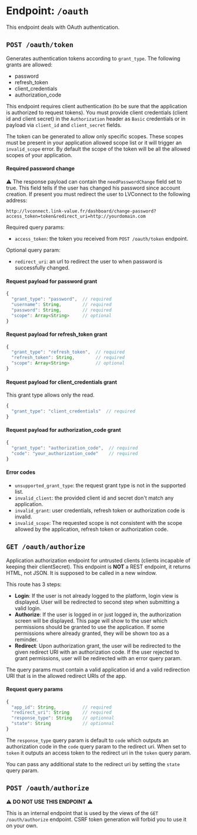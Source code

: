 # Endpoint: `/oauth`

This endpoint deals with OAuth authentication.

## `POST /oauth/token`

Generates authentication tokens according to `grant_type`. The following grants are allowed:
- password
- refresh_token
- client_credentials
- authorization_code

This endpoint requires client authentication (to be sure that the application is authorized to request tokens).
You must provide client credentials (client id and client secret) in the `Authorization` header as `Basic` credentials
or in payload via `client_id` and `client_secret` fields.

The token can be generated to allow only specific scopes. These scopes must be present in your application allowed
scope list or it will trigger an `invalid_scope` error. By default the scope of the token will be all the allowed scopes
of your application.

#### Required password change

:warning: The response payload can contain the `needPasswordChange` field set to true. This field tells if the user has
changed his password since account creation. If present you must redirect the user to LVConnect to the following
address:

```
http://lvconnect.link-value.fr/dashboard/change-password?access_token=token&redirect_uri=http://yourdomain.com
```

Required query params:
- `access_token`: the token you received from `POST /oauth/token` endpoint.

Optional query param:
- `redirect_uri`: an url to redirect the user to when password is successfully changed.

#### Request payload for password grant

```js
{
  "grant_type": "password",  // required
  "username": String,        // required
  "password": String,        // required
  "scope": Array<String>     // optional
}
```

#### Request payload for refresh_token grant

```js
{
  "grant_type": "refresh_token",  // required
  "refresh_token": String,        // required
  "scope": Array<String>          // optional
}
```

#### Request payload for client_credentials grant

This grant type allows only the read.

```js
{
  "grant_type": "client_credentials"  // required
}
```

#### Request payload for authorization_code grant

```js
{
  "grant_type": "authorization_code",  // required
  "code": "your_authorization_code"    // required
}
```

#### Error codes

- `unsupported_grant_type`: the request grant type is not in the supported list.
- `invalid_client`: the provided client id and secret don't match any application.
- `invalid_grant`: user credentials, refresh token or authorization code is invalid.
- `invalid_scope`: The requested scope is not consistent with the scope allowed by the application, refresh token or authorization code.

## `GET /oauth/authorize`

Application authorization endpoint for untrusted clients (clients incapable of keeping their clientSecret).
This endpoint is **NOT** a REST endpoint, it returns HTML, not JSON. It is supposed to be called in
 a new window.
 
 This route has 3 steps:
 - **Login**: If the user is not already logged to the platform, login view is displayed. User will be redirected to
 second step when submitting a valid login.
- **Authorize**: If the user is logged in or just logged in, the authorization screen will be displayed. This page will
show to the user which permissions should be granted to use the application. If some permissions where already
granted, they will be shown too as a reminder.
- **Redirect**: Upon authorization grant, the user will be redirected to the given redirect URI with an authorization
code. If the user rejected to grant permissions, user will be redirected with an error query param.

The query params must contain a valid application id and a valid redirection URI that is in the allowed redirect
URIs of the app.

#### Request query params

```js
{
  "app_id": String,          // required
  "redirect_uri": String     // required
  "response_type": String    // optionnal
  "state": String            // optionnal
}
```

The `response_type` query param is default to `code` which outputs an authorization code in the `code` query param to
the redirect uri. When set to `token` it outputs an access token to the redirect uri in the `token` query param.

You can pass any additional state to the redirect uri by setting the `state` query param.

## `POST /oauth/authorize`

:warning: **DO NOT USE THIS ENDPOINT** :warning:

This is an internal endpoint that is used by the views of the `GET /oauth/authorize` endpoint. CSRF token generation
will forbid you to use it on your own.
